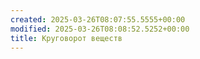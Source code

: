 ```yaml
---
created: 2025-03-26T08:07:55.5555+00:00
modified: 2025-03-26T08:08:52.5252+00:00
title: Круговорот веществ
---
```

